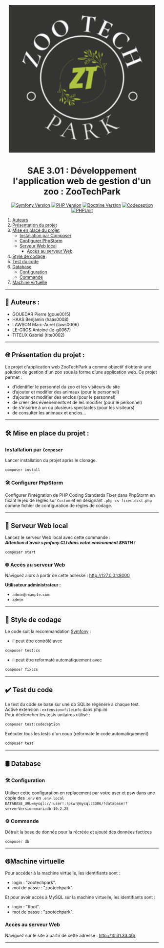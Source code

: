 <div align="center">
<img src="logo.png" alt="Logo de votre projet" width="480">

# SAE 3.01 : Développement l'application web de gestion d'un zoo : ZooTechPark

[![Symfony Version](https://img.shields.io/badge/Symfony-6.3-brightgreen)](https://symfony.com/)
[![PHP Version](https://img.shields.io/badge/PHP-8.1%2B-blue)](https://www.php.net/)
[![Doctrine Version](https://img.shields.io/badge/Doctrine-2.16-blue)](https://www.doctrine-project.org/)
[![Codeception](https://img.shields.io/badge/Codeception-^5.0-orange)](https://codeception.com/)
[![PHPUnit](https://img.shields.io/badge/PHPUnit-^9.5-red)](https://phpunit.de/)
</div>

<!-- Menu de Navigation -->

1. [Auteurs](#auteurs)
2. [Présentation du projet](#présentation-du-projet)
3. [Mise en place du projet](#mise-en-place-du-projet)
    - [Installation par Composer](#installation-par-composer)
    - [Configurer PhpStorm](#configurer-phpstorm)
    - [Serveur Web local](#serveur-web-local)
        - [Accès au serveur Web](#accès-au-serveur-web)
4. [Style de codage](#style-de-codage)
5. [Test du code](#test-du-code)
6. [Database](#database)
    - [Configuration](#configuration)
    - [Commande](#commande)
7. [Machine virtuelle](#machine-virtuelle)

---

## 👥 Auteurs :

- GOUEDAR Pierre (goue0015)
- HAAS Benjamin (haas0008)
- LAWSON Marc-Aurel (laws0006)
- LE-GROS Antoine (le-g0067)
- TITEUX Gabriel (tite0002)

---

## 🌐 Présentation du projet :

Le projet d'application web ZooTechPark a comme objectif d’obtenir une solution
de gestion d'un zoo sous la forme d’une application web. Ce projet permet :

- d’identifier le personnel du zoo et les visiteurs du site
- d’ajouter et modifier des animaux (pour le personnel)
- d’ajouter et modifier des enclos (pour le personnel)
- de créer des évéenements et de les modifier (pour le personnel)
- de s’inscrire à un ou plusieurs spectacles (pour les visiteurs)
- de consulter les animaux et enclos...

---

## 🛠️ Mise en place du projet :

### Installation par `Composer`

Lancer installation du projet après le clonage.

```bash 
composer install
``` 

### 🛠️ Configurer PhpStorm

Configurer l'intégration de PHP Coding Standards Fixer dans PhpStorm en fixant le jeu de règles sur `Custom` et en
désignant `.php-cs-fixer.dist.php` comme fichier de configuration de règles de codage.

---

## 🚀 Serveur Web local

Lancez le serveur Web local avec cette commande :<br>
***Attention d'avoir symfony CLI dans votre environment $PATH !***

```bash
composer start
```

### 🌐 Accès au serveur Web

Naviguez alors à partir de cette adresse : <http://127.0.0.1:8000>

**Utilisateur administrateur :**

- `admin@example.com`
- `admin`

---

## 📏 Style de codage

Le code suit la recommandation [Symfony](https://symfony.com/doc/current/contributing/code/standards.html) :

- il peut être contrôlé avec

```bash
composer test:cs
```

- il peut être reformaté automatiquement avec

```bash
composer fix:cs
```

---

## ✔️ Test du code

Le test du code se base sur une db SQLite régénéré à chaque test.<br>
Activé extension : `extension=fileinfo` dans php.ini<br>
Pour déclencher les tests unitaires utilisé :

```bash
composer test:codeception
```

Exécuter tous les tests d'un coup (reformate le code automatiquement)

```bash
composer test
```

---

## 🛢️ Database

### 🛠️ Configuration

Utiliser cette configuration en replacement par votre user et psw dans une copie des `.env` en `.env.local`
`DATABASE_URL=mysql://!user!:!psw!@mysql:3306/!database!?serverVersion=mariadb-10.2.25`

### ⚙️ Commande

Détruit la base de donnée pour la récréée et ajouté des données factices

```bash
composer db
```

---

## 🌐Machine virtuelle

Pour accéder à la machine virtuelle, les identifiants sont :  
- login : "zootechpark".  
- mot de passe : "zootechpark".

Et pour avoir accès à MySQL sur la machine virtuelle, les identifiants sont :
- login : "Root".
- mot de passe : "zootechpark".

### Accès au serveur Web

Naviguez sur le site à partir de cette adresse : <http://10.31.33.46/>

---